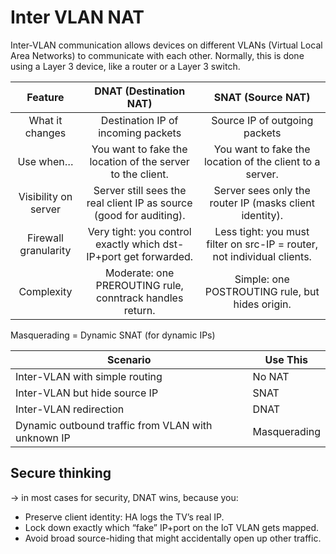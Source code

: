 # Inter VLAN NAT
Inter-VLAN communication allows devices on different VLANs (Virtual Local Area Networks) to communicate with each other. Normally, this is done using a Layer 3 device, like a router or a Layer 3 switch.  


|        Feature       |                        DNAT (Destination NAT)                        |                          SNAT (Source NAT)                          |
|:--------------------:|:--------------------------------------------------------------------:|:-------------------------------------------------------------------:|
| What it changes      | Destination IP of incoming packets                                   | Source IP of outgoing packets                                       |
| Use when…            | You want to fake the location of the server to the client.           | You want to fake the location of the client to a server.            |
| Visibility on server | Server still sees the real client IP as source (good for auditing).  | Server sees only the router IP (masks client identity).                 |
| Firewall granularity | Very tight: you control exactly which dst-IP+port get forwarded.     | Less tight: you must filter on src-IP = router, not individual clients. |
| Complexity           | Moderate: one PREROUTING rule, conntrack handles return.             | Simple: one POSTROUTING rule, but hides origin.                     |

Masquerading = Dynamic SNAT (for dynamic IPs)

| Scenario                                           | Use This     |
| -------------------------------------------------- | ------------ |
| Inter-VLAN with simple routing                     | No NAT       |
| Inter-VLAN but hide source IP                      | SNAT         |
| Inter-VLAN redirection                             | DNAT         |
| Dynamic outbound traffic from VLAN with unknown IP | Masquerading |

## Secure thinking
→ in most cases for security, DNAT wins, because you:
- Preserve client identity: HA logs the TV’s real IP.
- Lock down exactly which “fake” IP+port on the IoT VLAN gets mapped.
- Avoid broad source-hiding that might accidentally open up other traffic.
